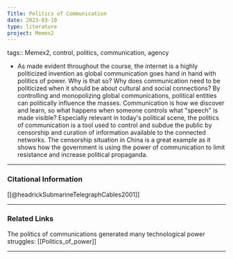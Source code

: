 ```yaml
---
Title: Politics of Communication
date: 2023-03-10
type: literature
project: Memex2
---
```

tags:: Memex2, control, politics, communication, agency

- As made evident throughout the course, the internet is a highly politicized invention as global communication goes hand in hand with politics of power. Why is that so? Why does communication need to be politicized when it should be about cultural and social connections? By controlling and monopolizing global communications, political entities can politically influence the masses. Communication is how we discover and learn, so what happens when someone controls what "speech" is made visible? Especially relevant in today's political scene, the politics of communication is a tool used to control and subdue the public by censorship and curation of information available to the connected networks. The censorship situation in China is a great example as it shows how the government is using the power of communication to limit resistance and increase political propaganda. 

---
### Citational Information

[[@headrickSubmarineTelegraphCables2001]]

---

### Related Links

The politics of communications generated many technological power struggles: [[Politics_of_power]]

---
